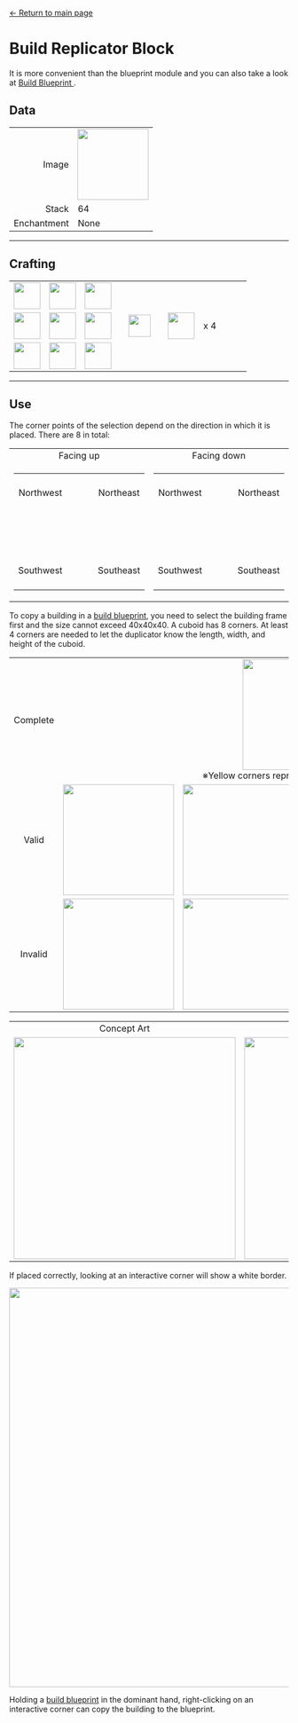 [← Return to main page](../)
# Build Replicator Block
It is more convenient than the blueprint module and you can also take a look at [ Build Blueprint ](build_blueprint.md).

## Data
<table>
    <tr><td align="end">Image</td><td><img src="https://i.imgur.com/gs5l20b.png" width="128"/></td></tr>
    <tr><td align="end">Stack</td><td>64</td></tr>
    <tr><td align="end">Enchantment</td><td>None</td></tr>
</table>

---

## Crafting
<table>
    <tr><td><img src="https://i.imgur.com/ip72f4t.png" width="48"/></td><td><img src="https://i.imgur.com/ip72f4t.png" width="48"/></td><td><img src="https://i.imgur.com/ip72f4t.png" width="48"/></td><td colspan="3"></td></tr>
    <tr><td><img src="https://i.imgur.com/ip72f4t.png" width="48"/></td><td><img src="https://i.imgur.com/IWZz8YM.png" width="48"/></td><td><img src="https://i.imgur.com/ip72f4t.png" width="48"/></td><td width="70" align="center"><img src="https://i.imgur.com/VE0KqIE.png" width="40"/></td><td><img src="https://i.imgur.com/gs5l20b.png" width="48"/></td><td width="70">x 4</td></tr>
    <tr><td><img src="https://i.imgur.com/ip72f4t.png" width="48"/></td><td><img src="https://i.imgur.com/ip72f4t.png" width="48"/></td><td><img src="https://i.imgur.com/ip72f4t.png" width="48"/></td><td colspan="3"></td></tr>
</table>

---

## Use
The corner points of the selection depend on the direction in which it is placed. There are 8 in total:

<table>
    <tr><td align="center">Facing up</td><td align="center">Facing down</td></tr>
    <tr>
        <td>
            <table>
                <tr><td align="center" width="70" height="70">Northwest</td><td align="center" width="70" height="70"></td><td align="center" width="70" height="70">Northeast</td></tr>
                <tr><td align="center" width="70" height="70"></td><td align="center" width="70" height="70"></td><td align="center" width="70" height="70"></td></tr>
                <tr><td align="center" width="70" height="70">Southwest</td><td align="center" width="70" height="70"></td><td align="center" width="70" height="70">Southeast</td></tr>
            </table>
        </td>
        <td>
            <table>
                <tr><td align="center" width="70" height="70">Northwest</td><td align="center" width="70" height="70"></td><td align="center" width="70" height="70">Northeast</td></tr>
                <tr><td align="center" width="70" height="70"></td><td align="center" width="70" height="70"></td><td align="center" width="70" height="70"></td></tr>
                <tr><td align="center" width="70" height="70">Southwest</td><td align="center" width="70" height="70"></td><td align="center" width="70" height="70">Southeast</td></tr>
            </table>
        </td>
    </tr>
</table>

To copy a building in a [build blueprint](build_blueprint.md), you need to select the building frame first and the size cannot exceed 40x40x40.
A cuboid has 8 corners. At least 4 corners are needed to let the duplicator know the length, width, and height of the cuboid.

<table>
         <tr><td align="center">Complete</td><td colspan="4" align="center"><img src="https://i.imgur.com/tAiFpvW.png" width="200"/><br/>※Yellow corners represent interactive corners</td></tr>
         <tr><td align="center">Valid</td><td><img src="https://i.imgur.com/eSNuasK.png" width="200"/></td><td><img src="https://i.imgur.com/uBRIJ2Z.png" width="200"/></td><td><img src="https://i.imgur.com/oZw4Bf7.png" width="200"/></td><td><img src="https://i.imgur.com/BBhxgug.png" width="200"/></td></tr>
         <tr><td align="center">Invalid</td><td><img src="https://i.imgur.com/Jbjb360.png" width="200"/></td><td><img src="https://i.imgur.com/psfXQyP.png" width="200"/></td><td><img src="https://i.imgur.com/egf7uuW.png" width="200"/></td><td><img src="https://i.imgur.com/8zyFdhi.png" width="200"/></td></tr>
</table>

<table>
    <tr><td align="center">Concept Art</td><td align="center">In-Game</td></tr>
    <tr><td><img src="https://i.imgur.com/eSNuasK.png" width="400"/></td><td><img src="https://i.imgur.com/JngGfRt.png" width="400"/></td></tr>
</table>

If placed correctly, looking at an interactive corner will show a white border.  

<img src="https://i.imgur.com/6Fmk6E3.png" width="720"/>

Holding a [build blueprint](build_blueprint.md) in the dominant hand, right-clicking on an interactive corner can copy the building to the blueprint.
